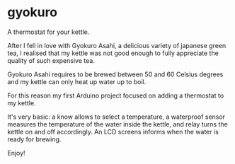 # gyokuro
A thermostat for your kettle.

After I fell in love with Gyokuro Asahi, a delicious variety of japanese green tea, I realised that my kettle was not good enough to fully appreciate the quality of such expensive tea.

Gyokuro Asahi requires to be brewed between 50 and 60 Celsius degrees and my kettle can only heat up water up to boil.

For this reason my first Arduino project focused on adding a thermostat to my kettle. 

It's very basic: a know allows to select a temperature, a waterproof sensor measures the temperature of the water inside the kettle, and relay turns the kettle on and off accordingly. An LCD screens informs when the water is ready for brewing.

Enjoy!
